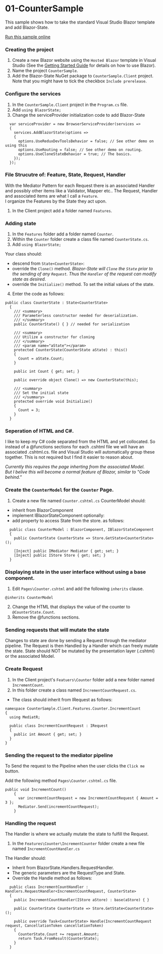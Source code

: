 # 01-CounterSample
This sample shows how to take the standard Visual Studio Blazor template and add Blazor-State.

[Run this sample online]

### Creating the project
1. Create a new Blazor website using the `Hosted Blazor` template in Visual Studio 
   (See the [Getting Started Guide] for details on how to use Blazor).
2. Name the project `CounterSample`.
3. Add the Blazor-State NuGet package to `CounterSample.Client` project. 
  Note that you might have to tick the checkbox `Include prerelease`.
 
### Configure the services
1. In the `CounterSample.Client` project in the `Program.cs` file. 
2. Add `using BlazorState;`
3. Change the serviceProvider initialization code to add Blazor-State
```
  var serviceProvider = new BrowserServiceProvider(services =>
  {
    services.AddBlazorState(options =>
    {
      options.UseReduxDevToolsBehavior = false; // See other demo on using this
      options.UseRouting = false; // See other demo on routing.
      options.UseCloneStateBehavior = true; // The basics.
    });
  });
```
### File Strucutre of: Feature, State, Request, Handler 
With the Mediator Pattern for each Request there is an associated Handler 
and possibly other items like a Validator, Mapper etc.. 
The Request, Handler and associated items are what I call a `Feature`.  
I organize the Features by the State they act upon.

1. In the Client project add a folder named `Features`.

### Adding state
1. In the `Features` folder add a folder named `Counter`.
1. Within the `Counter` folder create a class file named `CounterState.cs`.
2. Add `using BlazorState;`

Your class should:
* descend from `State<CounterState>`:
* override the `Clone()` method. 
  _Blazor-State will `Clone` the `State` prior to the sending of any `Request`.
  Thus the `Handler` of the request can modify state as desired._
* override the `Initialize()` method. To set the initial values of the state.

4. Enter the code as follows:
```
public class CounterState : State<CounterState>
  {
    /// <summary>
    /// Parameterless constructor needed for deserialization.
    /// </summary>
    public CounterState() { } // needed for serialization

    /// <summary>
    /// Utilize a constructor for cloning
    /// </summary>
    /// <param name="aState"></param>
    protected CounterState(CounterState aState) : this()
    {
      Count = aState.Count;
    }

    public int Count { get; set; }

    public override object Clone() => new CounterState(this);

    /// <summary>
    /// Set the initial state
    /// </summary>
    protected override void Initialize()
    {
      Count = 3;
    }
  }
```
### Seperation of HTML and C#.
I like to keep my C# code separated from the HTML and yet collocated.
So instead of a @functions sections for each .cshtml file we 
will have an associated .cshtml.cs. file and Visual Studio will automatically group these together.
This is not required but I find it easier to reason about.

_Currently this requires the page inherting from the associated Model.  
But I belive this will become a normal feature of Blazor, similar to "Code behind."_


### Create the `CounterModel` for the `Counter` Page.
1. Create a new file named `Counter.cshtml.cs`
CounterModel should:
 * inherit from BlazorComponent
 * implement IBlazorStateComponent
 optionally:
* add property to access State from the store.
as follows:
```
  public class CounterModel : BlazorComponent, IBlazorStateComponent
  {
    public CounterState CounterState => Store.GetState<CounterState>();

    [Inject] public IMediator Mediator { get; set; }
    [Inject] public IStore Store { get; set; }
  }
```

### Displaying state in the user interface without using a base component.
1. Edit `Pages\Counter.cshtml` and add the following `inherits` clause.
```
@inherits CounterModel
```
2. Change the HTML that displays the value of the counter to `@CounterState.Count`.
3. Remove the @functions sections.


### Sending requests that will mutate the state
Changes to state are done by sending a Request through the mediator pipeline.
The Request is then Handled by a Handler which can freely mutate the state.
State should NOT be mutated by the presentation layer (.cshtml) or the associated Model.

### Create Request
1. In the Client project's `Featuers\Counter` folder add a new folder named `IncrementCount`.
2. In this folder create a class named `IncrementCountRequest.cs`.
* The class should inherit from IRequest
as follows:
```
namespace CounterSample.Client.Features.Counter.IncrementCount
{
  using MediatR;

  public class IncrementCountRequest : IRequest
  {
    public int Amount { get; set; }
  }
}
```
### Sending the request to the mediator pipeline

To Send the request to the Pipeline when the user clicks the `Click me` button. 

Add the following method `Pages\Counter.cshtml.cs` file.
```
public void IncrementCount()
    {
      var incrementCountRequest = new IncrementCountRequest { Amount = 3 };
      Mediator.Send(incrementCountRequest);
    }
```

### Handling the request 

The Handler is where we actually mutate the state to fulfill the Request.  

1. In the `Features\Counter\IncrementCounter` folder create a new file named
 `IncrementCountHandler.cs` 

The Handler should:
  * Inherit from BlazorState.Handlers.RequestHandler.
  * The generic parameters are the RequestType and State.
  * Override the Handle method
as follows:
```
  public class IncrementCountHandler : Handlers.RequestHandler<IncrementCountRequest, CounterState>
  {
    public IncrementCountHandler(IStore aStore) : base(aStore) { }

    public CounterState CounterState => Store.GetState<CounterState>();

    public override Task<CounterState> Handle(IncrementCountRequest request, CancellationToken cancellationToken)
    {
      CounterState.Count += request.Amount;
      return Task.FromResult(CounterState);
    }
  }
```

[Run this sample online]: <http://blazor-state-sample-01.azurewebsites.net/>
[Getting Started Guide]: (https://blazor.net/docs/get-started.html)